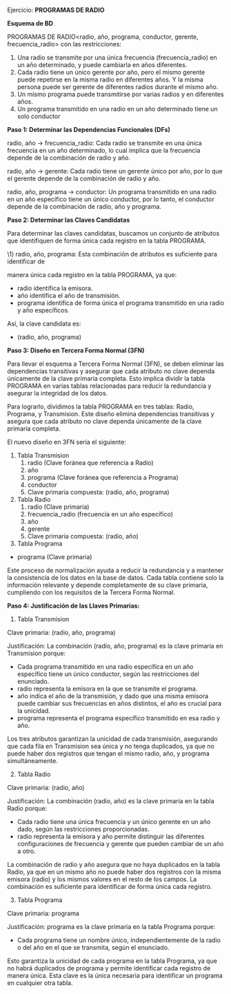 ﻿Ejercicio: **PROGRAMAS DE RADIO**

**Esquema de BD**

PROGRAMAS DE RADIO<radio, año, programa, conductor, gerente, frecuencia\_radio> con las restricciones:

1. Una radio se transmite por una única frecuencia (frecuencia\_radio) en un año determinado, y puede cambiarla en años diferentes.
1. Cada radio tiene un único gerente por año, pero el mismo gerente puede repetirse en la misma radio en diferentes años. Y la misma persona puede ser gerente de diferentes radios durante el mismo año.
1. Un mismo programa puede transmitirse por varias radios y en diferentes años.
1. Un programa transmitido en una radio en un año determinado tiene un solo conductor

**Paso 1: Determinar las Dependencias Funcionales (DFs)**

radio, año -> frecuencia\_radio: Cada radio se transmite en una única frecuencia en un año determinado, lo cual implica que la frecuencia depende de la combinación de radio y año.

radio, año -> gerente: Cada radio tiene un gerente único por año, por lo que el gerente depende de la combinación de radio y año.

radio, año, programa -> conductor: Un programa transmitido en una radio en un año específico tiene un único conductor, por lo tanto, el conductor depende de la combinación de radio, año y programa.

**Paso 2: Determinar las Claves Candidatas**

Para determinar las claves candidatas, buscamos un conjunto de atributos que identifiquen de forma única cada registro en la tabla PROGRAMA.

\1) radio, año, programa: Esta combinación de atributos es suficiente para identificar de

manera única cada registro en la tabla PROGRAMA, ya que:

- radio identifica la emisora.
- año identifica el año de transmisión.
- programa identifica de forma única el programa transmitido en una radio y año específicos.

Así, la clave candidata es:

- (radio, año, programa)

**Paso 3: Diseño en Tercera Forma Normal (3FN)**

Para llevar el esquema a Tercera Forma Normal (3FN), se deben eliminar las dependencias transitivas y asegurar que cada atributo no clave dependa únicamente de la clave primaria completa. Esto implica dividir la tabla PROGRAMA en varias tablas relacionadas para reducir la redundancia y asegurar la integridad de los datos.

Para lograrlo, dividimos la tabla PROGRAMA en tres tablas: Radio, Programa, y Transmision. Este diseño elimina dependencias transitivas y asegura que cada atributo no clave dependa únicamente de la clave primaria completa.

El nuevo diseño en 3FN sería el siguiente:

1) Tabla Transmision
   1. radio (Clave foránea que referencia a Radio)
   1. año
   1. programa (Clave foránea que referencia a Programa)
   1. conductor
   1. Clave primaria compuesta: (radio, año, programa)
1) Tabla Radio
   1. radio (Clave primaria)
   1. frecuencia\_radio (frecuencia en un año específico)
   1. año
   1. gerente
   1. Clave primaria compuesta: (radio, año)
1) Tabla Programa
- programa (Clave primaria)

Este proceso de normalización ayuda a reducir la redundancia y a mantener la consistencia de los datos en la base de datos. Cada tabla contiene solo la información relevante y depende completamente de su clave primaria, cumpliendo con los requisitos de la Tercera Forma Normal.

**Paso 4: Justificación de las Llaves Primarias:**

1. Tabla Transmision

Clave primaria: (radio, año, programa)

Justificación: La combinación (radio, año, programa) es la clave primaria en Transmision porque:

- Cada programa transmitido en una radio específica en un año específico tiene un único conductor, según las restricciones del enunciado.
- radio representa la emisora en la que se transmite el programa.
- año indica el año de la transmisión, y dado que una misma emisora puede cambiar sus frecuencias en años distintos, el año es crucial para la unicidad.
- programa representa el programa específico transmitido en esa radio y año.

Los tres atributos garantizan la unicidad de cada transmisión, asegurando que cada fila en Transmision sea única y no tenga duplicados, ya que no puede haber dos registros que tengan el mismo radio, año, y programa simultáneamente.

2. Tabla Radio

Clave primaria: (radio, año)

Justificación: La combinación (radio, año) es la clave primaria en la tabla Radio porque:

- Cada radio tiene una única frecuencia y un único gerente en un año dado, según las restricciones proporcionadas.
- radio representa la emisora y año permite distinguir las diferentes configuraciones de frecuencia y gerente que pueden cambiar de un año a otro.

La combinación de radio y año asegura que no haya duplicados en la tabla Radio, ya que en un mismo año no puede haber dos registros con la misma emisora (radio) y los mismos valores en el resto de los campos. La combinación es suficiente para identificar de forma única cada registro.

3. Tabla Programa

Clave primaria: programa

Justificación: programa es la clave primaria en la tabla Programa porque:

- Cada programa tiene un nombre único, independientemente de la radio o del año en el que se transmita, según el enunciado.

Esto garantiza la unicidad de cada programa en la tabla Programa, ya que no habrá duplicados de programa y permite identificar cada registro de manera única. Esta clave es la única necesaria para identificar un programa en cualquier otra tabla.
